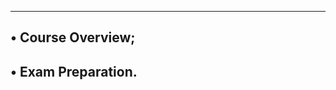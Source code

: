 ---------------------------------------------------------------
• Course Overview;
-----------------------------------------
• Exam Preparation.
-------------------------------------------
